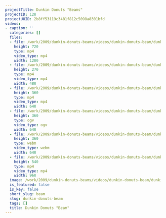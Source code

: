 ```yaml
---
projectTitle: Dunkin Donuts "Beams"
projectID: 128
projectUUID: 2b8ff53119c3481f812c5098a8301bfd
videos:
- caption: ''
  categories: []
  files:
  - file: /work/2009/dunkin-donuts-beams/videos/dunkin-donuts-beam/dunkin-donuts-beams-1280x720.mp4
    height: 720
    type: mp4
    video_type: mp4
    width: 1280
  - file: /work/2009/dunkin-donuts-beams/videos/dunkin-donuts-beam/dunkin-donuts-beams-480x270.mp4
    height: 270
    type: mp4
    video_type: mp4
    width: 480
  - file: /work/2009/dunkin-donuts-beams/videos/dunkin-donuts-beam/dunkin-donuts-beams-640x360.mp4
    height: 360
    type: mp4
    video_type: mp4
    width: 640
  - file: /work/2009/dunkin-donuts-beams/videos/dunkin-donuts-beam/dunkin-donuts-beams-640x360.ogv
    height: 360
    type: ogv
    video_type: ogv
    width: 640
  - file: /work/2009/dunkin-donuts-beams/videos/dunkin-donuts-beam/dunkin-donuts-beams-640x360.webm
    height: 360
    type: webm
    video_type: webm
    width: 640
  - file: /work/2009/dunkin-donuts-beams/videos/dunkin-donuts-beam/dunkin-donuts-beams-960x540.mp4
    height: 540
    type: mp4
    video_type: mp4
    width: 960
  image: /work/2009/dunkin-donuts-beams/videos/dunkin-donuts-beam/dunkin-donuts-beams.04.jpg
  is_featured: false
  is_key: false
  short_slug: beam
  slug: dunkin-donuts-beam
  tags: []
  title: Dunkin Donuts "Beam"
---
```

